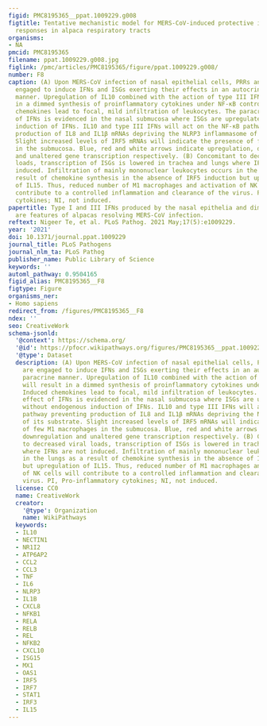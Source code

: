```yaml
---
figid: PMC8195365__ppat.1009229.g008
figtitle: Tentative mechanistic model for MERS-CoV-induced protective innate immune
  responses in alpaca respiratory tracts
organisms:
- NA
pmcid: PMC8195365
filename: ppat.1009229.g008.jpg
figlink: /pmc/articles/PMC8195365/figure/ppat.1009229.g008/
number: F8
caption: (A) Upon MERS-CoV infection of nasal epithelial cells, PRRs and IRFs are
  engaged to induce IFNs and ISGs exerting their effects in an autocrine or paracrine
  manner. Upregulation of IL10 combined with the action of type III IFNs will result
  in a dimmed synthesis of proinflammatory cytokines under NF-κB control. Induced
  chemokines lead to focal, mild infiltration of leukocytes. The paracrine effect
  of IFNs is evidenced in the nasal submucosa where ISGs are upregulated without endogenous
  induction of IFNs. IL10 and type III IFNs will act on the NF-κB pathway preventing
  production of IL8 and IL1β mRNAs depriving the NLRP3 inflammasome of its substrate.
  Slight increased levels of IRF5 mRNAs will indicate the presence of few M1 macrophages
  in the submucosa. Blue, red and white arrows indicate upregulation, downregulation
  and unaltered gene transcription respectively. (B) Concomitant to decreased viral
  loads, transcription of ISGs is lowered in trachea and lungs where IFNs are not
  induced. Infiltration of mainly mononuclear leukocytes occurs in the lungs as a
  result of chemokine synthesis in the absence of IRF5 induction but upregulation
  of IL15. Thus, reduced number of M1 macrophages and activation of NK cells will
  contribute to a controlled inflammation and clearance of the virus. PI, Pro-inflammatory
  cytokines; NI, not induced.
papertitle: Type I and III IFNs produced by the nasal epithelia and dimmed inflammation
  are features of alpacas resolving MERS-CoV infection.
reftext: Nigeer Te, et al. PLoS Pathog. 2021 May;17(5):e1009229.
year: '2021'
doi: 10.1371/journal.ppat.1009229
journal_title: PLoS Pathogens
journal_nlm_ta: PLoS Pathog
publisher_name: Public Library of Science
keywords: ''
automl_pathway: 0.9504165
figid_alias: PMC8195365__F8
figtype: Figure
organisms_ner:
- Homo sapiens
redirect_from: /figures/PMC8195365__F8
ndex: ''
seo: CreativeWork
schema-jsonld:
  '@context': https://schema.org/
  '@id': https://pfocr.wikipathways.org/figures/PMC8195365__ppat.1009229.g008.html
  '@type': Dataset
  description: (A) Upon MERS-CoV infection of nasal epithelial cells, PRRs and IRFs
    are engaged to induce IFNs and ISGs exerting their effects in an autocrine or
    paracrine manner. Upregulation of IL10 combined with the action of type III IFNs
    will result in a dimmed synthesis of proinflammatory cytokines under NF-κB control.
    Induced chemokines lead to focal, mild infiltration of leukocytes. The paracrine
    effect of IFNs is evidenced in the nasal submucosa where ISGs are upregulated
    without endogenous induction of IFNs. IL10 and type III IFNs will act on the NF-κB
    pathway preventing production of IL8 and IL1β mRNAs depriving the NLRP3 inflammasome
    of its substrate. Slight increased levels of IRF5 mRNAs will indicate the presence
    of few M1 macrophages in the submucosa. Blue, red and white arrows indicate upregulation,
    downregulation and unaltered gene transcription respectively. (B) Concomitant
    to decreased viral loads, transcription of ISGs is lowered in trachea and lungs
    where IFNs are not induced. Infiltration of mainly mononuclear leukocytes occurs
    in the lungs as a result of chemokine synthesis in the absence of IRF5 induction
    but upregulation of IL15. Thus, reduced number of M1 macrophages and activation
    of NK cells will contribute to a controlled inflammation and clearance of the
    virus. PI, Pro-inflammatory cytokines; NI, not induced.
  license: CC0
  name: CreativeWork
  creator:
    '@type': Organization
    name: WikiPathways
  keywords:
  - IL10
  - NECTIN1
  - NR1I2
  - ATP6AP2
  - CCL2
  - CCL3
  - TNF
  - IL6
  - NLRP3
  - IL1B
  - CXCL8
  - NFKB1
  - RELA
  - RELB
  - REL
  - NFKB2
  - CXCL10
  - ISG15
  - MX1
  - OAS1
  - IRF5
  - IRF7
  - STAT1
  - IRF3
  - IL15
---
```


